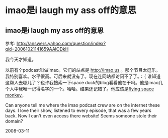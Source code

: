 # imao是i laugh my ass off的意思

## imao是i laugh my ass off的意思

参考: http://answers.yahoo.com/question/index?qid=20061021141659AAlODkH


我今天才知道。

以前有个podcast叫做imao。它们的站点是 http://imao.us 。那个节目太逗乐。我特别喜欢。水平很高。可后来就没有了。现在连网站都访问不了了。：（ 谁知道这帮人去哪儿了？也许我搜索一下space duck的blog看看他在干吗。他是imao几个人中我唯一记得名字的一个。哈哈。结果还记错了。他应该是[flying space monkey](http://flyingspacemonkey.mu.nu/archives/086910.php)。

Can anyone tell me where the imao podcast crew are on the internet these days. I love their show, listened to every episode, that was a few years back. Now I can't even access there website! Seems someone stole their domain?



2008-03-11